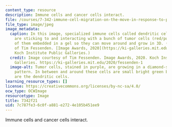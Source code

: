 ```yaml
---
content_type: resource
description: Immune cells and cancer cells interact.
file: /courses/7-342-immune-cell-migration-on-the-move-in-response-to-pathogens-and-cancer-immunotherapy-fall-2021/7c787fe36c0fa881e2724e105b451ee9_7-342f21.jpg
file_type: image/jpeg
image_metadata:
  caption: In this image, specialized immune cells called dendritic cells (in green)
    are sticking to and interacting with a bunch of tumor cells (red/purple), all
    of them embedded in a gel so they can move around and grow in 3D. (Image courtesy
    of Tim Fessenden. [Image Awards, 2020](https://ki-galleries.mit.edu/2020/fessenden-1).
    Koch Institute Public Galleries.)
  credit: Image courtesy of Tim Fessenden. Image Awards, 2020. Koch Institute Public
    Galleries. https://ki-galleries.mit.edu/2020/fessenden-1
  image-alt: Tumor cells, stained in purple, are growing in a diamond-shaped lattice
    pattern. In between and around these cells are small bright green blobs, which
    are the dendritic cells.
learning_resource_types: []
license: https://creativecommons.org/licenses/by-nc-sa/4.0/
ocw_type: OCWImage
resourcetype: Image
title: 7342f21
uid: 7c787fe3-6c0f-a881-e272-4e105b451ee9
---
```

Immune cells and cancer cells interact.